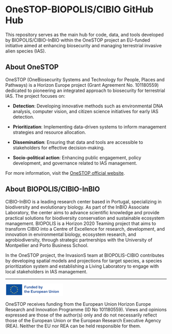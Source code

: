# OneSTOP-BIOPOLIS/CIBIO GitHub Hub

This repository serves as the main hub for code, data, and tools developed by BIOPOLIS/CIBIO-InBIO within the OneSTOP project an EU-funded initiative aimed at enhancing biosecurity and managing terrestrial invasive alien species (IAS).

## About OneSTOP

OneSTOP (OneBiosecurity Systems and Technology for People, Places and Pathways) is a Horizon Europe project (Grant Agreement No. 101180559) dedicated to pioneering an integrated approach to biosecurity for terrestrial IAS. The project focuses on:

-   **Detection**: Developing innovative methods such as environmental DNA analysis, computer vision, and citizen science initiatives for early IAS detection.

-   **Prioritization**: Implementing data-driven systems to inform management strategies and resource allocation.

-   **Dissemination**: Ensuring that data and tools are accessible to stakeholders for effective decision-making.

-   **Socio-political action**: Enhancing public engagement, policy development, and governance related to IAS management.

For more information, visit the [OneSTOP official website](https://onestop-project.eu/).

## About BIOPOLIS/CIBIO-InBIO

CIBIO-InBIO is a leading research center based in Portugal, specializing in biodiversity and evolutionary biology. As part of the InBIO Associate Laboratory, the center aims to advance scientific knowledge and provide practical solutions for biodiversity conservation and sustainable ecosystem management. BIOPOLIS is a Horizon 2020 Teaming project that aims to transform CIBIO into a Centre of Excellence for research, development, and innovation in environmental biology, ecosystem research, and agrobiodiversity, through strategic partnerships with the University of Montpellier and Porto Business School.

In the OneSTOP project, the InvasionS team at BIOPOLIS-CIBIO contributes by developing spatial models and projections for target species, a species prioritization system and establishing a Living Laboratory to engage with local stakeholders in IAS management.

------------------------------------------------------------------------

![](eu_funded_en.png)

OneSTOP receives funding from the European Union Horizon Europe Research and Innovation Programme (ID No 101180559). Views and opinions expressed are those of the author(s) only and do not necessarily reflect those of the European Union or the European Research Executive Agency (REA). Neither the EU nor REA can be held responsible for them.
